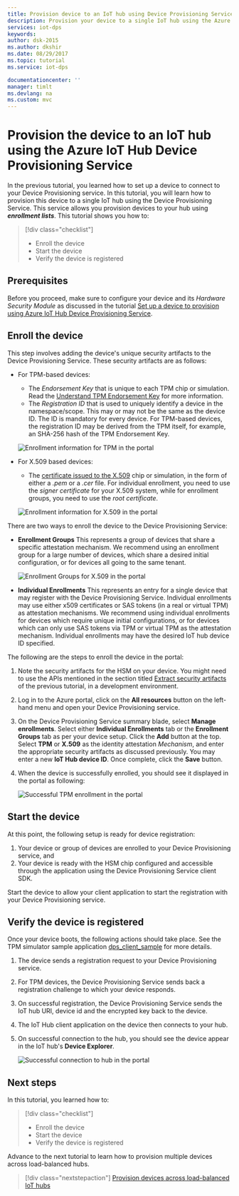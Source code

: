 ```yaml
---
title: Provision device to an IoT hub using Device Provisioning Service | Microsoft Docs
description: Provision your device to a single IoT hub using the Azure IoT Hub Device Provisioning Service
services: iot-dps
keywords: 
author: dsk-2015
ms.author: dkshir
ms.date: 08/29/2017
ms.topic: tutorial
ms.service: iot-dps

documentationcenter: ''
manager: timlt
ms.devlang: na
ms.custom: mvc
---
```


# Provision the device to an IoT hub using the Azure IoT Hub Device Provisioning Service

In the previous tutorial, you learned how to set up a device to connect to your Device Provisioning service. In this tutorial, you will learn how to provision this device to a single IoT hub using the Device Provisioning Service. This service allows you provision devices to your hub using **_enrollment lists_**. This tutorial shows you how to:

> [!div class="checklist"]
> * Enroll the device
> * Start the device
> * Verify the device is registered

## Prerequisites

Before you proceed, make sure to configure your device and its *Hardware Security Module* as discussed in the tutorial [Set up a device to provision using Azure IoT Hub Device Provisioning Service](./tutorial-set-up-device.md).


<a id="enrolldevice"></a>
## Enroll the device

This step involves adding the device's unique security artifacts to the Device Provisioning Service. These security artifacts are as follows:

- For TPM-based devices:
    - The *Endorsement Key* that is unique to each TPM chip or simulation. Read the [Understand TPM Endorsement Key](https://technet.microsoft.com/library/cc770443.aspx) for more information.
    - The *Registration ID* that is used to uniquely identify a device in the namespace/scope. This may or may not be the same as the device ID. The ID is mandatory for every device. For TPM-based devices, the registration ID may be derived from the TPM itself, for example, an SHA-256 hash of the TPM Endorsement Key.

    ![Enrollment information for TPM in the portal](./media/tutorial-provision-device-to-hub/tpm-device-enrollment.png)

- For X.509 based devices:
    - The [certificate issued to the X.509](https://msdn.microsoft.com/library/windows/desktop/bb540819.aspx) chip or simulation, in the form of either a *.pem* or a *.cer* file. For individual enrollment, you need to use the *signer certificate* for your X.509 system, while for enrollment groups, you need to use the *root certificate*.

    ![Enrollment information for X.509 in the portal](./media/tutorial-provision-device-to-hub/x509-device-enrollment.png)


There are two ways to enroll the device to the Device Provisioning Service:

- **Enrollment Groups**
    This represents a group of devices that share a specific attestation mechanism. We recommend using an enrollment group for a large number of devices, which share a desired initial configuration, or for devices all going to the same tenant.

    ![Enrollment Groups for X.509 in the portal](./media/tutorial-provision-device-to-hub/x509-enrollment-groups.png)

- **Individual Enrollments**
    This represents an entry for a single device that may register with the Device Provisioning Service. Individual enrollments may use either x509 certificates or SAS tokens (in a real or virtual TPM) as attestation mechanisms. We recommend using individual enrollments for devices which require unique initial configurations, or for devices which can only use SAS tokens via TPM or virtual TPM as the attestation mechanism. Individual enrollments may have the desired IoT hub device ID specified.

The following are the steps to enroll the device in the portal:

1. Note the security artifacts for the HSM on your device. You might need to use the APIs mentioned in the section titled [Extract security artifacts](./tutorial-set-up-device.md#extractsecurity) of the previous tutorial, in a development environment.

1. Log in to the Azure portal, click on the **All resources** button on the left-hand menu and open your Device Provisioning service.

1. On the Device Provisioning Service summary blade, select **Manage enrollments**. Select either **Individual Enrollments** tab or the **Enrollment Groups** tab as per your device setup. Click the **Add** button at the top. Select **TPM** or **X.509** as the identity attestation *Mechanism*, and enter the appropriate security artifacts as discussed previously. You may enter a new **IoT Hub device ID**. Once complete, click the **Save** button. 

1. When the device is successfully enrolled, you should see it displayed in the portal as following:

    ![Successful TPM enrollment in the portal](./media/tutorial-provision-device-to-hub/tpm-enrollment-success.png)


## Start the device

At this point, the following setup is ready for device registration:

1. Your device or group of devices are enrolled to your Device Provisioning service, and 
2. Your device is ready with the HSM chip configured and accessible through the application using the Device Provisioning Service client SDK.

Start the device to allow your client application to start the registration with your Device Provisioning service.  


## Verify the device is registered

Once your device boots, the following actions should take place. See the TPM simulator sample application [dps_client_sample](https://github.com/Azure/azure-iot-device-auth/blob/master/dps_client/samples/dps_client_sample/dps_client_sample.c) for more details. 

1. The device sends a registration request to your Device Provisioning service.
2. For TPM devices, the Device Provisioning Service sends back a registration challenge to which your device responds. 
3. On successful registration, the Device Provisioning Service sends the IoT hub URI, device id and the encrypted key back to the device. 
4. The IoT Hub client application on the device then connects to your hub. 
5. On successful connection to the hub, you should see the device appear in the IoT hub's **Device Explorer**. 

    ![Successful connection to hub in the portal](./media/tutorial-provision-device-to-hub/hub-connect-success.png)

## Next steps
In this tutorial, you learned how to:

> [!div class="checklist"]
> * Enroll the device
> * Start the device
> * Verify the device is registered

Advance to the next tutorial to learn how to provision multiple devices across load-balanced hubs. 

> [!div class="nextstepaction"]
> [Provision devices across load-balanced IoT hubs](./tutorial-provision-multiple-hubs.md)
